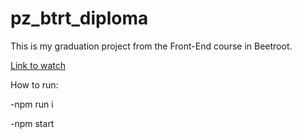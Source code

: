 # pz_btrt_diploma
This is my graduation project from the Front-End course in Beetroot.

[Link to watch](https://pz-btrt-diploma.000webhostapp.com/)

How to run:

-npm run i

-npm start
